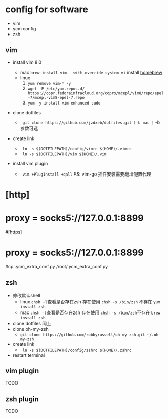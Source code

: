 # config for software

- vim
- ycm config
- zsh

## vim 
- install vim 8.0 
    - mac ` brew install vim --with-override-system-vi `   install [homebrew](brew.sh)
    - linux 
        1. `yum remove vim-* -y`
        2. `wget -P /etc/yum.repos.d/ https://copr.fedorainfracloud.org/coprs/mcepl/vim8/repo/epel-7/mcepl-vim8-epel-7.repo`
        3. `yum -y install vim-enhanced sudo`
- clone dotfiles
    - ` git clone https://github.com/jzdxeb/dotfiles.git [-b mac ]` -b 参数可选

- create link 
    - ` ln -s $(DOTFILEPATH)/config/vimrc $(HOME)/.vimrc`
    - ` ln -s $(DOTFILEPATH)/vim $(HOME)/.vim`
- install vim plugin
    - `  vim +PlugInstall +qall `
*PS*: vim-go 插件安装需要翻墙配置代理
# [http]
#     proxy = socks5://127.0.0.1:8899
#[https]
#     proxy = socks5://127.0.0.1:8899

#cp .ycm_extra_conf.py /root/.ycm_extra_conf.py


## zsh 
- 修改默认shell
    - linux `chsh -l`查看是否存在zsh 存在使用 `chsh -s /bin/zsh` 不存在 `yum install zsh`
    - mac `chsh -l`查看是否存在zsh 存在使用 `chsh -s /bin/zsh`不存在 `brew install zsh`
- clone dotfiles 同上
- clone oh-my-zsh
    - `git clone https://github.com/robbyrussell/oh-my-zsh.git ~/.oh-my-zsh`
- create link 
    - ` ln -s $(DOTFILEPATH)/config/zshrc $(HOME)/.zshrc`
- restart terminal


## vim plugin
TODO
## zsh plugin
TODO

